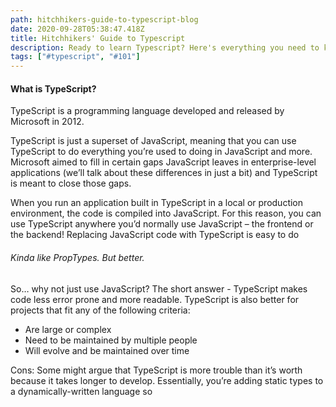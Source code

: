 ```yaml
---
path: hitchhikers-guide-to-typescript-blog
date: 2020-09-28T05:38:47.418Z
title: Hitchhikers' Guide to Typescript
description: Ready to learn Typescript? Here's everything you need to know to get started
tags: ["#typescript", "#101"]
---
```


#### **What is TypeScript?**
TypeScript is a programming language developed and released by Microsoft in 2012.

TypeScript is just a superset of JavaScript, meaning that you can use TypeScript to do everything you’re used to doing in JavaScript and more.  Microsoft aimed to fill in certain gaps JavaScript leaves in enterprise-level applications (we’ll talk about these differences in just a bit) and TypeScript is meant to close those gaps.

When you run an application built in TypeScript in a local or production environment, the code is compiled into JavaScript.  For this reason, you can use TypeScript anywhere you’d normally use JavaScript – the frontend or the backend!  Replacing JavaScript code with TypeScript is easy to do

###### Kinda like PropTypes.  But better.
So… why not just use JavaScript?  The short answer - TypeScript makes code less error prone and more readable.  TypeScript is also better for projects that fit any of the following criteria:
* Are large or complex
* Need to be maintained by multiple people
* Will evolve and be maintained over time

Cons:
Some might argue that TypeScript is more trouble than it’s worth because it takes longer to develop.  Essentially, you’re adding static types to a dynamically-written language so 
